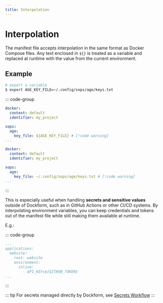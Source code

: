 ```yaml
---
title: Interpolation
---
```


# Interpolation

The manifest file accepts interpolation in the same format as Docker Compose files. Any text enclosed in `${}` is treated as a variable and replaced at runtime with the value from the current environment.

## Example

```bash
# export a variable
$ export AGE_KEY_FILE=~/.config/sops/age/keys.txt
```

::: code-group
```yaml [dockform.yaml]
docker:
  context: default
  identifier: my_project

sops:
  age:
    key_file: ${AGE_KEY_FILE} # [!code warning]
...
```
```yaml [dockform.yaml (rendered)]
docker:
  context: default
  identifier: my_project

sops:
  age:
    key_file: ~/.config/sops/age/keys.txt # [!code warning]
...
```
:::

This is especially useful when handling **secrets and sensitive values** outside
of Dockform, such as in GitHub Actions or other CI/CD systems. By interpolating
environment variables, you can keep credentials and tokens out of the manifest
file while still making them available at runtime.

E.g.:

::: code-group
```yaml [dockform.yaml]
...
applications:
  website:
    root: website
    environment:
      inline:
        - API_KEY=${GITHUB_TOKEN}
...
```
:::

::: tip
For secrets managed directly by Dockform, see [Secrets Workflow](secrets/secrets)
:::